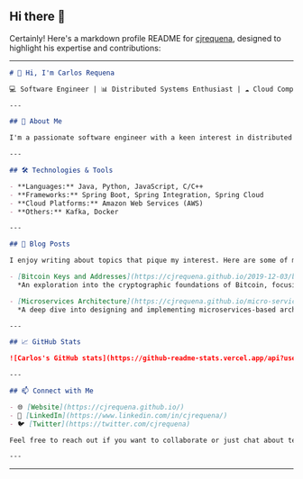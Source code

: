 ## Hi there 👋

Certainly! Here's a markdown profile README for [cjrequena](https://github.com/cjrequena), designed to highlight his expertise and contributions:

---

```markdown
# 👋 Hi, I'm Carlos Requena

💻 Software Engineer | 📊 Distributed Systems Enthusiast | ☁️ Cloud Computing Advocate | 🔐 Blockchain Explorer

---

## 🚀 About Me

I'm a passionate software engineer with a keen interest in distributed systems, performance optimization, cloud computing, and blockchain technologies. My work revolves around building scalable solutions and exploring the intricacies of modern software architectures.

---

## 🛠️ Technologies & Tools

- **Languages:** Java, Python, JavaScript, C/C++
- **Frameworks:** Spring Boot, Spring Integration, Spring Cloud
- **Cloud Platforms:** Amazon Web Services (AWS)
- **Others:** Kafka, Docker

---

## 📘 Blog Posts

I enjoy writing about topics that pique my interest. Here are some of my blog posts:

- [Bitcoin Keys and Addresses](https://cjrequena.github.io/2019-12-03/bitcoin-keys-and-addresses)  
  *An exploration into the cryptographic foundations of Bitcoin, focusing on ECDSA and key generation.*

- [Microservices Architecture](https://cjrequena.github.io/micro-services/2016/09/20/micro-services-architecture-es.html)  
  *A deep dive into designing and implementing microservices-based architectures.*

---

## 📈 GitHub Stats

![Carlos's GitHub stats](https://github-readme-stats.vercel.app/api?username=cjrequena&show_icons=true&theme=radical)

---

## 📫 Connect with Me

- 🌐 [Website](https://cjrequena.github.io/)
- 💼 [LinkedIn](https://www.linkedin.com/in/cjrequena/)
- 🐦 [Twitter](https://twitter.com/cjrequena)

Feel free to reach out if you want to collaborate or just chat about tech!

---

```

---




<!--
**cjrequena/cjrequena** is a ✨ _special_ ✨ repository because its `README.md` (this file) appears on your GitHub profile.

Here are some ideas to get you started:

- 🔭 I’m currently working on ...
- 🌱 I’m currently learning ...
- 👯 I’m looking to collaborate on ...
- 🤔 I’m looking for help with ...
- 💬 Ask me about ...
- 📫 How to reach me: ...
- 😄 Pronouns: ...
- ⚡ Fun fact: ...
-->
